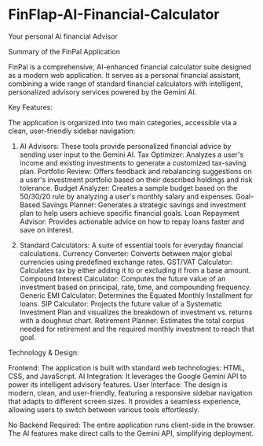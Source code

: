 # FinFlap-AI-Financial-Calculator
Your personal Ai financial Advisor

Summary of the FinPal Application

FinPal is a comprehensive, AI-enhanced financial calculator suite designed as a modern web application. It serves as a personal financial assistant, combining a wide range of standard financial calculators with intelligent, personalized advisory services powered by the Gemini AI.

Key Features:

The application is organized into two main categories, accessible via a clean, user-friendly sidebar navigation:

1. AI Advisors: These tools provide personalized financial advice by sending user input to the Gemini AI.
   Tax Optimizer: Analyzes a user's income and existing investments to generate a customized tax-saving plan.
   Portfolio Review: Offers feedback and rebalancing suggestions on a user's investment portfolio based on their described holdings and risk tolerance.
   Budget Analyzer: Creates a sample budget based on the 50/30/20 rule by analyzing a user's monthly salary and expenses.
   Goal-Based Savings Planner: Generates a strategic savings and investment plan to help users achieve specific financial goals.
   Loan Repayment Advisor: Provides actionable advice on how to repay loans faster and save on interest.

2. Standard Calculators: A suite of essential tools for everyday financial calculations.
   Currency Converter: Converts between major global currencies using predefined exchange rates.
   GST/VAT Calculator: Calculates tax by either adding it to or excluding it from a base amount.
   Compound Interest Calculator: Computes the future value of an investment based on principal, rate, time, and compounding frequency.
   Generic EMI Calculator: Determines the Equated Monthly Installment for loans.
   SIP Calculator: Projects the future value of a Systematic Investment Plan and visualizes the breakdown of investment vs. returns with a doughnut chart.
   Retirement Planner: Estimates the total corpus needed for retirement and the required monthly investment to reach that goal.

Technology & Design:

Frontend: The application is built with standard web technologies: HTML, CSS, and JavaScript.
AI Integration: It leverages the Google Gemini API to power its intelligent advisory features.
User Interface: The design is modern, clean, and user-friendly, featuring a responsive sidebar navigation that adapts to different screen sizes. It provides a seamless experience, allowing users to switch between various tools effortlessly.

No Backend Required: The entire application runs client-side in the browser. The AI features make direct calls to the Gemini API, simplifying deployment.
